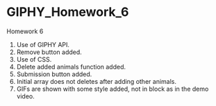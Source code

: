 # GIPHY_Homework_6
Homework 6

1) Use of GIPHY API.
2) Remove button added.
3) Use of CSS.
4) Delete added animals function added.
5) Submission button added.
6) Initial array does not deletes after adding other animals.
7) GIFs are shown with some style added, not in block as in the demo video.